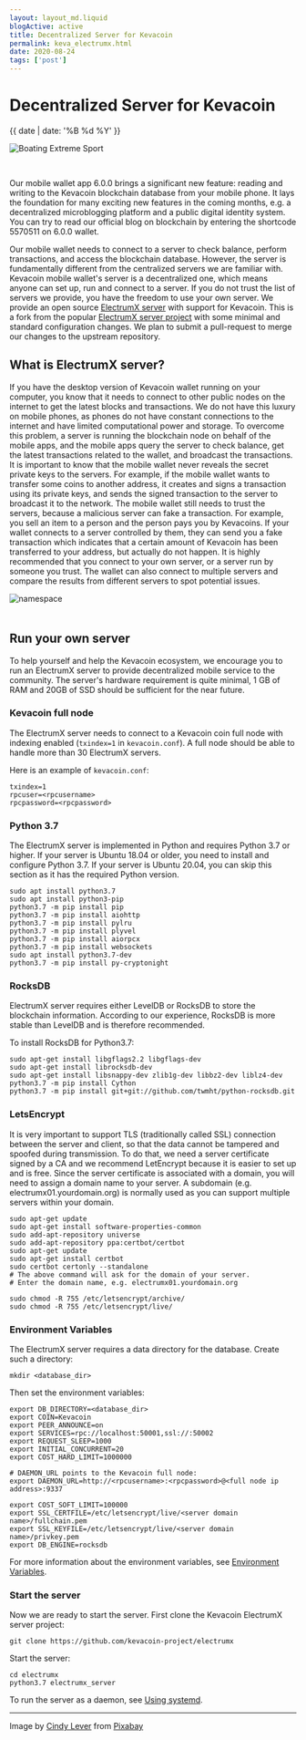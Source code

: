 ```yaml
---
layout: layout_md.liquid
blogActive: active
title: Decentralized Server for Kevacoin
permalink: keva_electrumx.html
date: 2020-08-24
tags: ['post']
---
```


<h1 class="kva-blog-title">Decentralized Server for Kevacoin</h1>

<p class="kva-blog-list-date">{{ date | date: '%B %d %Y' }}</p>

<img src="images/balloon-1373161_1920.jpg" class="img-fluid" alt="Boating Extreme Sport" style="margin-bottom: 30px"/>

Our mobile wallet app 6.0.0 brings a significant new feature: reading and writing to the Kevacoin blockchain database from your mobile phone. It lays the foundation for many exciting new features in the coming months, e.g. a decentralized microblogging platform and a public digital identity system. You can try to read our official blog on blockchain by entering the shortcode 5570511 on 6.0.0 wallet.

Our mobile wallet needs to connect to a server to check balance, perform transactions, and access the blockchain database. However, the server is fundamentally different from the centralized servers we are familiar with. Kevacoin mobile wallet's server is a decentralized one, which means anyone can set up, run and connect to a server. If you do not trust the list of servers we provide, you have the freedom to use your own server. We provide an open source [ElectrumX server]((https://github.com/kevacoin-project/electrumx)) with support for Kevacoin. This is a fork from the popular [ElectrumX server project](https://github.com/kyuupichan/electrumx) with some minimal and standard configuration changes. We plan to submit a pull-request to merge our changes to the upstream repository.

## What is ElectrumX server?

If you have the desktop version of Kevacoin wallet running on your computer, you know that it needs to connect to other public nodes on the internet to get the latest blocks and transactions. We do not have this luxury on mobile phones, as phones do not have constant connections to the internet and have limited computational power and storage. To overcome this problem, a server is running the blockchain node on behalf of the mobile apps, and the mobile apps query the server to check balance, get the latest transactions related to the wallet, and broadcast the transactions. It is important to know that the mobile wallet never reveals the secret private keys to the servers. For example, if the mobile wallet wants to transfer some coins to another address, it creates and signs a transaction using its private keys, and sends the signed transaction to the server to broadcast it to the network. The mobile wallet still needs to trust the servers, because a malicious server can fake a transaction. For example, you sell an item to a person and the person pays you by Kevacoins. If your wallet connects to a server controlled by them, they can send you a fake transaction which indicates that a certain amount of Kevacoin has been transferred to your address, but actually do not happen. It is highly recommended that you connect to your own server, or a server run by someone you trust. The wallet can also connect to multiple servers and compare the results from different servers to spot potential issues.


<img src="images/electrumx.png" class="img-fluid" alt="namespace" style="margin-bottom: 20px"/>

## Run your own server

To help yourself and help the Kevacoin ecosystem, we encourage you to run an ElectrumX server to provide decentralized mobile service to the community. The server's hardware requirement is quite minimal, 1 GB of RAM and 20GB of SSD should be sufficient for the near future.

### Kevacoin full node

The ElectrumX server needs to connect to a Kevacoin coin full node with indexing enabled (`txindex=1` in `kevacoin.conf`). A full node should be able to handle more than 30 ElectrumX servers.

Here is an example of `kevacoin.conf`:

```
txindex=1
rpcuser=<rpcusername>
rpcpassword=<rpcpassword>
```

### Python 3.7

The ElectrumX server is implemented in Python and requires Python 3.7 or higher. If your server is Ubuntu 18.04 or older, you need to install and configure Python 3.7. If your server is Ubuntu 20.04, you can skip this section as it has the required Python version.

```
sudo apt install python3.7
sudo apt install python3-pip
python3.7 -m pip install pip
python3.7 -m pip install aiohttp
python3.7 -m pip install pylru
python3.7 -m pip install plyvel
python3.7 -m pip install aiorpcx
python3.7 -m pip install websockets
sudo apt install python3.7-dev
python3.7 -m pip install py-cryptonight
```

### RocksDB

ElectrumX server requires either LevelDB or RocksDB to store the blockchain information. According to our experience, RocksDB is more stable than LevelDB and is therefore recommended.

To install RocksDB for Python3.7:

```
sudo apt-get install libgflags2.2 libgflags-dev
sudo apt-get install librocksdb-dev
sudo apt-get install libsnappy-dev zlib1g-dev libbz2-dev liblz4-dev
python3.7 -m pip install Cython
python3.7 -m pip install git+git://github.com/twmht/python-rocksdb.git
```

### LetsEncrypt

It is very important to support TLS (traditionally called SSL) connection between the server and client, so that the data cannot be tampered and spoofed during transmission. To do that, we need a server certificate signed by a CA and we recommend LetEncrypt because it is easier to set up and is free. Since the server certificate is associated with a domain, you will need to assign a domain name to your server. A subdomain (e.g. electrumx01.yourdomain.org) is normally used as you can support multiple servers within your domain.

```
sudo apt-get update
sudo apt-get install software-properties-common
sudo add-apt-repository universe
sudo add-apt-repository ppa:certbot/certbot
sudo apt-get update
sudo apt-get install certbot
sudo certbot certonly --standalone
# The above command will ask for the domain of your server.
# Enter the domain name, e.g. electrumx01.yourdomain.org

sudo chmod -R 755 /etc/letsencrypt/archive/
sudo chmod -R 755 /etc/letsencrypt/live/
```

### Environment Variables

The ElectrumX server requires a data directory for the database. Create such a directory:

```
mkdir <database_dir>
```
Then set the environment variables:

```
export DB_DIRECTORY=<database_dir>
export COIN=Kevacoin
export PEER_ANNOUNCE=on
export SERVICES=rpc://localhost:50001,ssl://:50002
export REQUEST_SLEEP=1000
export INITIAL_CONCURRENT=20
export COST_HARD_LIMIT=1000000

# DAEMON_URL points to the Kevacoin full node:
export DAEMON_URL=http://<rpcusername>:<rpcpassword>@<full node ip address>:9337

export COST_SOFT_LIMIT=100000
export SSL_CERTFILE=/etc/letsencrypt/live/<server domain name>/fullchain.pem
export SSL_KEYFILE=/etc/letsencrypt/live/<server domain name>/privkey.pem
export DB_ENGINE=rocksdb
```

For more information about the environment variables, see [Environment Variables](https://electrumx.readthedocs.io/en/latest/environment.html).

### Start the server

Now we are ready to start the server. First clone the Kevacoin ElectrumX server project:

```
git clone https://github.com/kevacoin-project/electrumx
```

Start the server:
```
cd electrumx
python3.7 electrumx_server
```

To run the server as a daemon, see [Using systemd](https://electrumx.readthedocs.io/en/latest/HOWTO.html#using-systemd).

---
<p class="kva-license-attr">
Image by <a href="https://pixabay.com/users/Cleverpix-2508959/?utm_source=link-attribution&amp;utm_medium=referral&amp;utm_campaign=image&amp;utm_content=1373161">Cindy Lever</a> from <a href="https://pixabay.com/?utm_source=link-attribution&amp;utm_medium=referral&amp;utm_campaign=image&amp;utm_content=1373161">Pixabay</a>
</p>